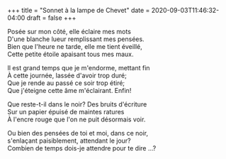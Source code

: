 +++
title = "Sonnet à la lampe de Chevet"
date = 2020-09-03T11:46:32-04:00
draft = false
+++


Posée sur mon côté, elle éclaire mes mots  
D'une blanche lueur remplissant mes pensées.  
Bien que l'heure ne tarde, elle me tient éveillé,  
Cette petite étoile apaisant tous mes maux.

Il est grand temps que je m'endorme, mettant fin  
À cette journée, lassée d'avoir trop duré;  
Que je rende au passé ce soir trop étiré;  
Que j'éteigne cette âme m'éclairant. Enfin!

Que reste-t-il dans le noir? Des bruits d'écriture  
Sur un papier épuisé de maintes ratures  
À l'encre rouge que l'on ne puit désormais voir.

Ou bien des pensées de toi et moi, dans ce noir,  
s'enlaçant paisiblement, attendant le jour?  
Combien de temps dois-je attendre pour te dire ...?
